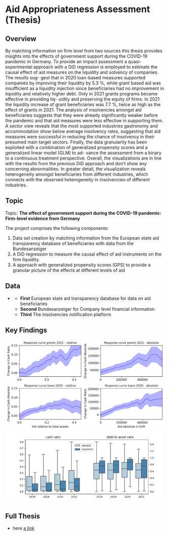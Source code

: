 # Aid Appropriateness Assessment (Thesis)


## Overview
By matching information on firm level from two sources this thesis provides insights into the effects of government support during the COVID-19 pandemic in Germany. To provide an impact assessment a quasi-experimental approach with a DiD regression is employed to estimate the causal effect of aid measures on the liquidity and solvency of companies. The results sug- gest that in 2020 loan-based measures supported companies by improving their liquidity by 5.3 %, while grant based aid was insufficient as a liquidity injection since beneficiaries had no improvement in liquidity and relatively higher debt. Only in 2021 grants programs became effective in providing liq- uidity and preserving the equity of firms. In 2021 the liquidity increase of grant beneficiaries was 7.7 %, twice as high as the effect of grants in 2021.
The analysis of insolvencies amongst aid beneficiaries suggests that they were already significantly weaker before the pandemic and that aid measures were less effective in supporting them. A sector view reveals that the most supported industries gastronomy and accommodation show below average insolvency rates, suggesting that aid measures were successful in reducing the chance of insolvency in their presumed main target sectors.
Finally, the data granularity has been exploited with a combination of generalized propensity scores and a generalized linear model (GLM) to ad- vance the assessment from a binary to a continuous treatment perspective. Overall, the visualizations are in line with the results from the previous DiD approach and don’t show any concerning abnormalities. In greater detail, the visualization reveals heterogeneity amongst beneficiaries from different industries, which connects with the observed heterogeneity in insolvencies of different industries.

## Topic
Topic: **The effect of government support during the COVID-19 pandemic: Firm-level evidence from Germany**  

The project comprises the following components:
1. Data set creation by matching information from the European state aid transparency database of beneficiaries with data from the Bundesanzeiger
2. A DiD regression to measure the causal effect of aid instruments on the firm liquidity.
3. A approach with generalized propensity scores (GPS) to provide a granular picture of the effects at different levels of aid


## Data
* 
  * **First** European state aid transparency database for data on aid beneficiaries
  * **Second** Bundesanzeiger for Company level financial information
  * **Third** The insolvencies notification platform
  

## Key Findings
<img src="https://github.com/m-schildt/AAA/blob/main/paper/Figures/causal_curves1.png?raw=true" alt="Alt text" title="Optional title">

<img src="https://github.com/m-schildt/AAA/blob/main/paper/Figures/chart_ratios_insolvence.png?raw=true?raw=true" alt="Alt text" title="Boxplots with balance sheet ratios from the obtained dataset">


## Full Thesis
* here [a link](https://github.com/m-schildt/AAA/blob/main/paper/main.pdf)

